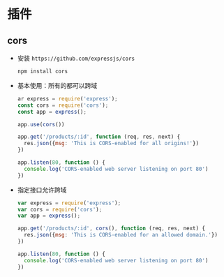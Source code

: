 # 插件

## cors

+ 安装 `https://github.com/expressjs/cors`

  ```js
  npm install cors
  ```

+ 基本使用：所有的都可以跨域

  ```js
  ar express = require('express');
  const cors = require('cors');
  const app = express();

  app.use(cors())

  app.get('/products/:id', function (req, res, next) {
    res.json({msg: 'This is CORS-enabled for all origins!'})
  })

  app.listen(80, function () {
    console.log('CORS-enabled web server listening on port 80')
  })
  ```

+ 指定接口允许跨域

  ```js
  var express = require('express');
  var cors = require('cors');
  var app = express();

  app.get('/products/:id', cors(), function (req, res, next) {
    res.json({msg: 'This is CORS-enabled for an allowed domain.'})
  })

  app.listen(80, function () {
    console.log('CORS-enabled web server listening on port 80')
  })
  ```
